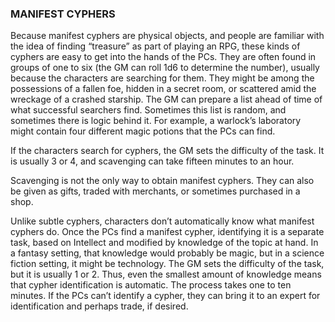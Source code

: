 ### MANIFEST CYPHERS

<!-- P, ID: 130215 -->

Because manifest cyphers are physical objects, and people are familiar with the idea of finding “treasure” as part of playing an RPG, these kinds of cyphers are easy to get into the hands of the PCs. They are often found in groups of one to six (the GM can roll 1d6 to determine the number), usually because the characters are searching for them. They might be among the possessions of a fallen foe, hidden in a secret room, or scattered amid the wreckage of a crashed starship. The GM can prepare a list ahead of time of what successful searchers find. Sometimes this list is random, and sometimes there is logic behind it. For example, a warlock’s laboratory might contain four different magic potions that the PCs can find.

<!-- P, ID: 130216 -->

If the characters search for cyphers, the GM sets the difficulty of the task. It is usually 3 or 4, and scavenging can take fifteen minutes to an hour.

<!-- P, ID: 130217 -->

Scavenging is not the only way to obtain manifest cyphers. They can also be given as gifts, traded with merchants, or sometimes purchased in a shop.

<!-- P, ID: 130218 -->

Unlike subtle cyphers, characters don’t automatically know what manifest cyphers do. Once the PCs find a manifest cypher, identifying it is a separate task, based on Intellect and modified by knowledge of the topic at hand. In a fantasy setting, that knowledge would probably be magic, but in a science fiction setting, it might be technology. The GM sets the difficulty of the task, but it is usually 1 or 2. Thus, even the smallest amount of knowledge means that cypher identification is automatic. The process takes one to ten minutes. If the PCs can’t identify a cypher, they can bring it to an expert for identification and perhaps trade, if desired.

